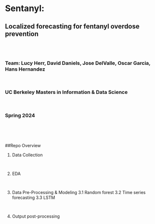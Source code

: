 # Sentanyl:
## Localized forecasting for fentanyl overdose prevention
<br>
<br>

### Team: Lucy Herr, David Daniels, Jose DelValle, Oscar Garcia, Hans Hernandez
<br>

### UC Berkeley Masters in Information & Data Science
<br>

### Spring 2024
<br>
<br>
<br>

##Repo Overview
<br>

1. Data Collection
<br>

2. EDA 
<br>

3. Data Pre-Processing & Modeling 
3.1 Random forest
3.2 Time series forecasting
3.3 LSTM
<br>

4. Output post-processing
<br>
<br>

